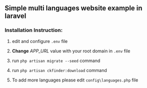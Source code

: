 ## Simple multi languages website example in laravel

### Installation Instruction:

1. edit and configure `.env` file

2. **Change** _APP_URL_ value with your root domain in `.env` file

3. run `php artisan migrate --seed` command

4. run `php artisan ckfinder:download` command

5. To add more languages please edit `config\languages.php` file

